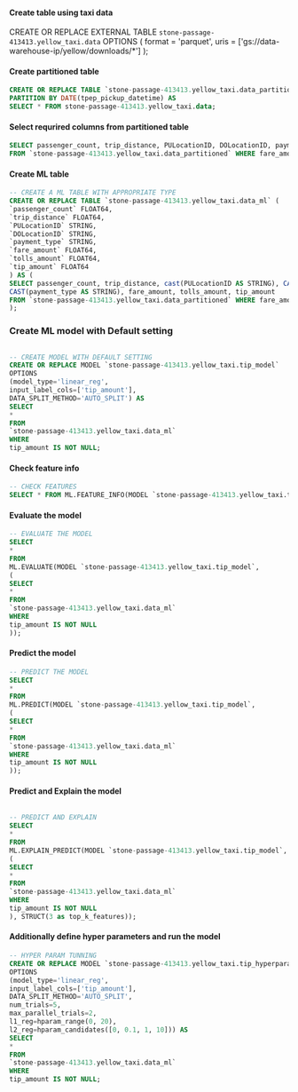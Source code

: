
#### Create table using taxi data

CREATE OR REPLACE EXTERNAL TABLE `stone-passage-413413.yellow_taxi.data` 
OPTIONS (
format = 'parquet',
uris = ['gs://data-warehouse-ip/yellow/downloads/*']
);


#### Create partitioned table 

```sql
CREATE OR REPLACE TABLE `stone-passage-413413.yellow_taxi.data_partitioned` 
PARTITION BY DATE(tpep_pickup_datetime) AS 
SELECT * FROM stone-passage-413413.yellow_taxi.data;
```


#### Select requrired columns from partitioned table
```sql
SELECT passenger_count, trip_distance, PULocationID, DOLocationID, payment_type, fare_amount, tolls_amount, tip_amount
FROM `stone-passage-413413.yellow_taxi.data_partitioned` WHERE fare_amount != 0;
```


#### Create ML table

```sql
-- CREATE A ML TABLE WITH APPROPRIATE TYPE
CREATE OR REPLACE TABLE `stone-passage-413413.yellow_taxi.data_ml` (
`passenger_count` FLOAT64,
`trip_distance` FLOAT64,
`PULocationID` STRING,
`DOLocationID` STRING,
`payment_type` STRING,
`fare_amount` FLOAT64,
`tolls_amount` FLOAT64,
`tip_amount` FLOAT64
) AS (
SELECT passenger_count, trip_distance, cast(PULocationID AS STRING), CAST(DOLocationID AS STRING),
CAST(payment_type AS STRING), fare_amount, tolls_amount, tip_amount
FROM `stone-passage-413413.yellow_taxi.data_partitioned` WHERE fare_amount != 0
);
```


### Create ML model with Default setting

```sql

-- CREATE MODEL WITH DEFAULT SETTING
CREATE OR REPLACE MODEL `stone-passage-413413.yellow_taxi.tip_model`
OPTIONS
(model_type='linear_reg',
input_label_cols=['tip_amount'],
DATA_SPLIT_METHOD='AUTO_SPLIT') AS
SELECT
*
FROM
`stone-passage-413413.yellow_taxi.data_ml`
WHERE
tip_amount IS NOT NULL;
```

#### Check feature info
```sql
-- CHECK FEATURES
SELECT * FROM ML.FEATURE_INFO(MODEL `stone-passage-413413.yellow_taxi.tip_model`);
```


#### Evaluate the model
```sql
-- EVALUATE THE MODEL
SELECT
*
FROM
ML.EVALUATE(MODEL `stone-passage-413413.yellow_taxi.tip_model`,
(
SELECT
*
FROM
`stone-passage-413413.yellow_taxi.data_ml`
WHERE
tip_amount IS NOT NULL
));
```

#### Predict the model

```sql
-- PREDICT THE MODEL
SELECT
*
FROM
ML.PREDICT(MODEL `stone-passage-413413.yellow_taxi.tip_model`,
(
SELECT
*
FROM
`stone-passage-413413.yellow_taxi.data_ml`
WHERE
tip_amount IS NOT NULL
));
```

#### Predict and Explain the model
```sql

-- PREDICT AND EXPLAIN
SELECT
*
FROM
ML.EXPLAIN_PREDICT(MODEL `stone-passage-413413.yellow_taxi.tip_model`,
(
SELECT
*
FROM
`stone-passage-413413.yellow_taxi.data_ml`
WHERE
tip_amount IS NOT NULL
), STRUCT(3 as top_k_features));
```

#### Additionally define hyper parameters and run the model
```sql
-- HYPER PARAM TUNNING
CREATE OR REPLACE MODEL `stone-passage-413413.yellow_taxi.tip_hyperparam_model`
OPTIONS
(model_type='linear_reg',
input_label_cols=['tip_amount'],
DATA_SPLIT_METHOD='AUTO_SPLIT',
num_trials=5,
max_parallel_trials=2,
l1_reg=hparam_range(0, 20),
l2_reg=hparam_candidates([0, 0.1, 1, 10])) AS
SELECT
*
FROM
`stone-passage-413413.yellow_taxi.data_ml`
WHERE
tip_amount IS NOT NULL;
```
